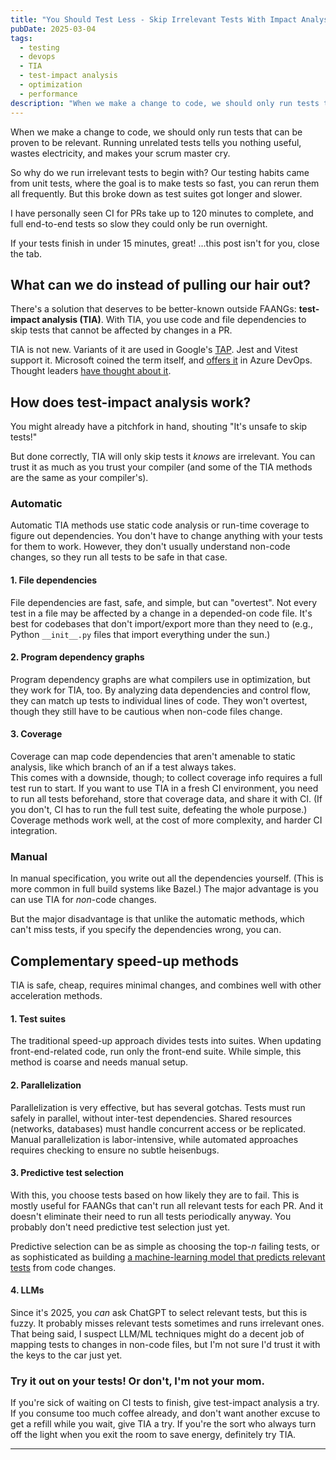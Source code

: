 ```yaml
---
title: "You Should Test Less - Skip Irrelevant Tests With Impact Analysis"
pubDate: 2025-03-04
tags: 
  - testing
  - devops 
  - TIA 
  - test-impact analysis 
  - optimization 
  - performance
description: "When we make a change to code, we should only run tests that can be proven to be relevant. Running unrelated tests tells you nothing useful, wastes electrici..."
---
```


When we make a change to code, we should only run tests that can be proven to be relevant. Running unrelated tests tells you nothing useful, wastes electricity, and makes your scrum master cry.

So why do we run irrelevant tests to begin with? Our testing habits came from unit tests, where the goal is to make tests so fast, you can rerun them all frequently. But this broke down as test suites got longer and slower.

I have personally seen CI for PRs take up to 120 minutes to complete, and full end-to-end tests so slow they could only be run overnight.

If your tests finish in under 15 minutes, great! ...this post isn't for you, close the tab. 

## What can we do instead of pulling our hair out?
There's a solution that deserves to be better-known outside FAANGs: **test-impact analysis (TIA)**. With TIA, you use code and file dependencies to skip tests that cannot be affected by changes in a PR.

TIA is not new. Variants of it are used in Google's [TAP](https://static.googleusercontent.com/media/research.google.com/en//pubs/archive/45861.pdf). Jest and Vitest support it. Microsoft coined the term itself, and [offers it](https://learn.microsoft.com/en-us/azure/devops/pipelines/test/test-impact-analysis?view=azure-devops) in Azure DevOps. Thought leaders [have thought about it](https://martinfowler.com/articles/rise-test-impact-analysis.html).

## How does test-impact analysis work?
You might already have a pitchfork in hand, shouting "It's unsafe to skip tests!"

But done correctly, TIA will only skip tests it *knows* are irrelevant. You can trust it as much as you trust your compiler (and some of the TIA methods are the same as your compiler's).

### Automatic
Automatic TIA methods use static code analysis or run-time coverage to figure out dependencies. You don't have to change anything with your tests for them to work. However, they don't usually understand non-code changes, so they run all tests to be safe in that case.

#### 1. **File dependencies**  
   File dependencies are fast, safe, and simple, but can "overtest". Not every test in a file may be affected by a change in a depended-on code file. It's best for codebases that don't import/export more than they need to (e.g., Python `__init__.py` files that import everything under the sun.)

#### 2. **Program dependency graphs**  
   Program dependency graphs are what compilers use in optimization, but they work for TIA, too. By analyzing data dependencies and control flow, they can match up tests to individual lines of code. They won't overtest, though they still have to be cautious when non-code files change.

#### 3. **Coverage**  
   Coverage can map code dependencies that aren't amenable to static analysis, like which branch of an if a test always takes.  
   This comes with a downside, though; to collect coverage info requires a full test run to start. If you want to use TIA in a fresh CI environment, you need to run all tests beforehand, store that coverage data, and share it with CI. (If you don't, CI has to run the full test suite, defeating the whole purpose.) Coverage methods work well, at the cost of more complexity, and harder CI integration.

### Manual
In manual specification, you write out all the dependencies yourself. (This is more common in full build systems like Bazel.)
The major advantage is you can use TIA for *non*-code changes.

But the major disadvantage is that unlike the automatic methods, which can't miss tests, if you specify the dependencies wrong, you can.

## Complementary speed-up methods
TIA is safe, cheap, requires minimal changes, and combines well with other acceleration methods.

#### 1. **Test suites**  
   The traditional speed-up approach divides tests into suites. When updating front-end-related code, run only the front-end suite. While simple, this method is coarse and needs manual setup.

#### 2. **Parallelization**  
   Parallelization is very effective, but has several gotchas. Tests must run safely in parallel, without inter-test dependencies. Shared resources (networks, databases) must handle concurrent access or be replicated. Manual parallelization is labor-intensive, while automated approaches requires checking to ensure no subtle heisenbugs. 

#### 3. **Predictive test selection**  
   With this, you choose tests based on how likely they are to fail. This is mostly useful for FAANGs that can't run all relevant tests for each PR. And it doesn't eliminate their need to run all tests periodically anyway. You probably don't need predictive test selection just yet.

   Predictive selection can be as simple as choosing the top-_n_ failing tests, or as sophisticated as building [a machine-learning model that predicts relevant tests](https://engineering.fb.com/2018/11/21/developer-tools/predictive-test-selection/) from code changes.

#### 4. **LLMs**  
   Since it's 2025, you *can* ask ChatGPT to select relevant tests, but this is fuzzy. It probably misses relevant tests sometimes and runs irrelevant ones. That being said, I suspect LLM/ML techniques might do a decent job of mapping tests to changes in non-code files, but I'm not sure I'd trust it with the keys to the car just yet.

### Try it out on your tests! Or don't, I'm not your mom.
If you're sick of waiting on CI tests to finish, give test-impact analysis a try. If you consume too much coffee already, and don't want another excuse to get a refill while you wait, give TIA a try. If you're the sort who always turn off the light when you exit the room to save energy, definitely try TIA.


----

[^faang-scale]: In Google's TAP paper linked above, they say they deal with 1 commit _per second_.
